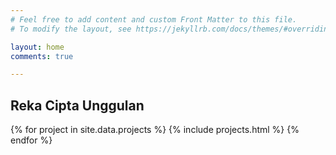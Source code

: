 ```yaml
---
# Feel free to add content and custom Front Matter to this file.
# To modify the layout, see https://jekyllrb.com/docs/themes/#overriding-theme-defaults

layout: home
comments: true

---
```


<style>
.project-card {
  border: 1px solid #ccc;
  padding: 10px;
  margin: 10px 0;
}

.project-card h2 {
  margin-bottom: 5px;
}

.project-card a {
  display: inline-block;
  padding: 5px 10px;
  background-color: #007bff;
  color: #fff;
  text-decoration: none;
  border-radius: 3px;
}



</style>

<script async src="https://cse.google.com/cse.js?cx=d02232531dd03410f">
</script>
<div class="gcse-search"></div>

<h2 class="post-list-heading">Reka Cipta Unggulan</h2>

{% for project in site.data.projects %}
  {% include projects.html %}
{% endfor %}
